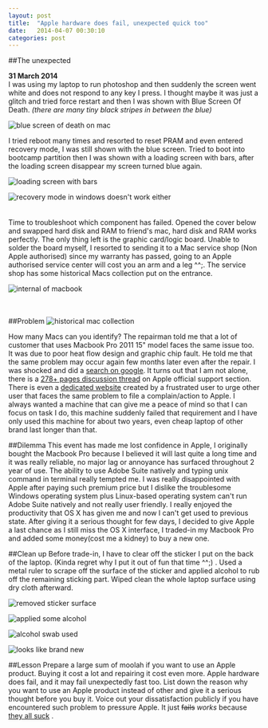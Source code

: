 ```yaml
---
layout: post
title:  "Apple hardware does fail, unexpected quick too"
date:   2014-04-07 00:30:10
categories: post 
---
```

##The unexpected

**31 March 2014**  
I was using my laptop to run photoshop and then suddenly the screen went white and does not respond to any key I press.
I thought maybe it was just a glitch and tried force restart and then I was shown with Blue Screen Of Death. _(there are many tiny black stripes in between the blue)_   

![blue screen of death on mac](https://farm6.staticflickr.com/5448/13678321383_604734206c_c.jpg)  

I tried reboot many times and resorted to reset PRAM and even entered recovery mode, I was still shown with the blue screen.
Tried to boot into bootcamp partition then I was shown with a loading screen with bars, after the loading screen disappear my screen turned blue again.

![loading screen with bars](https://farm3.staticflickr.com/2860/13678623294_196c78763c_c.jpg)  

![recovery mode in windows doesn't work either](https://farm4.staticflickr.com/3722/13678299613_5159573525_c.jpg)  
<br><br>
Time to troubleshoot which component has failed. Opened the cover below and swapped hard disk and RAM to friend's mac, hard disk and RAM works perfectly.
The only thing left is the graphic card/logic board. Unable to solder the board myself, I resorted to sending it to a Mac service shop (Non Apple authorised) since my warranty has passed, going to an Apple authorised service center will cost you an arm and a leg ^^;.
The service shop has some historical Macs collection put on the entrance.   

![internal of macbook](https://farm8.staticflickr.com/7253/13678617034_45d91f0993_c.jpg)  
<br><br>

##Problem
![historical mac collection](https://farm4.staticflickr.com/3691/13678252565_92e8b71e43_c.jpg)  

How many Macs can you identify? The repairman told me that a lot of customer that uses Macbook Pro 2011 15" model faces the same issue too. It was due to poor heat flow 
design and graphic chip fault. He told me that the same problem may occur again few months later even after the repair. I was shocked and did a 
[search on google](https://www.google.com/search?q=macbook+pro+2011+problem). It turns out that I am not alone, there is a 
[278+ pages discussion thread](https://discussions.apple.com/thread/4766577?start=0&tstart=0) on Apple official support section. There is even a 
[dedicated website](http://www.mbp2011.com/) created by a frustrated user to urge other user that faces the same problem to file a complain/action to Apple.
I always wanted a machine that can give me a peace of mind so that I can focus on task I do, this machine suddenly failed that requirement and I have only used this machine for about two years, even cheap laptop of other brand last longer than that.

##Dilemma
This event has made me lost confidence in Apple, I originally bought the Macbook Pro because I believed it will last quite a long time and it was really reliable, no major lag or annoyance has surfaced throughout 2 year of use. The ability to use Adobe Suite natively and typing unix command in terminal really tempted me. I was really disappointed with Apple after paying such premium price but I dislike the troublesome Windows operating system plus Linux-based operating system can't run Adobe Suite natively and not really user friendly. I really enjoyed the productivity that OS X has given me and now I can't get used to previous state. After giving it a serious thought for few days, I decided to give Apple a last chance as I still miss the OS X interface, I traded-in my Macbook Pro and added some money(cost me a kidney) to buy a new one.   

##Clean up
Before trade-in, I have to clear off the sticker I put on the back of the laptop. (Kinda regret why I put it out of fun that time ^^;) . Used a metal ruler to scrape off the surface of the sticker and applied alcohol to rub off the remaining sticking part. Wiped clean the whole laptop surface using dry cloth afterward.

![removed sticker surface](https://farm8.staticflickr.com/7378/13678598124_757b558fe8_c.jpg)  

![applied some alcohol](https://farm4.staticflickr.com/3679/13678284933_db31150dfb_c.jpg)  

![alcohol swab used](https://farm6.staticflickr.com/5205/13678280643_f036208bb4_c.jpg)  

![looks like brand new](https://farm8.staticflickr.com/7253/13678275753_030c970a80_c.jpg)  

##Lesson
Prepare a large sum of moolah if you want to use an Apple product. Buying it cost a lot and repairing it cost even more. Apple hardware does fail, and it may fail unexpectedly fast too. List down the reason why you want to use an Apple product instead of other and give it a serious thought before you buy it. Voice out your dissatisfaction publicly if you have encountered such problem to pressure Apple. It just <s>fails</s> _works_ because [they all suck](http://blog.codinghorror.com/because-they-all-suck/) .
